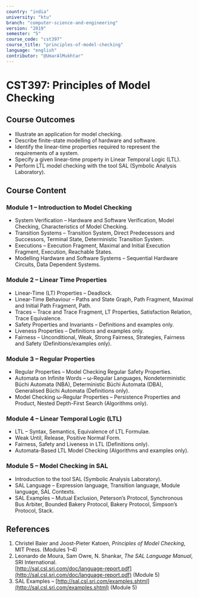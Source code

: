 ```yaml
---
country: "india"
university: "ktu"
branch: "computer-science-and-engineering"
version: "2019"
semester: "5"
course_code: "cst397"
course_title: "principles-of-model-checking"
language: "english"
contributor: "@UmarAlMukhtar"
---
```


# CST397: Principles of Model Checking

## Course Outcomes
* Illustrate an application for model checking.  
* Describe finite-state modelling of hardware and software.  
* Identify the linear-time properties required to represent the requirements of a system.  
* Specify a given linear-time property in Linear Temporal Logic (LTL).  
* Perform LTL model checking with the tool SAL (Symbolic Analysis Laboratory).  

## Course Content

### **Module 1 – Introduction to Model Checking**
* System Verification – Hardware and Software Verification, Model Checking, Characteristics of Model Checking.  
* Transition Systems – Transition System, Direct Predecessors and Successors, Terminal State, Deterministic Transition System.  
* Executions – Execution Fragment, Maximal and Initial Execution Fragment, Execution, Reachable States.  
* Modelling Hardware and Software Systems – Sequential Hardware Circuits, Data Dependent Systems.  

### **Module 2 – Linear Time Properties**
* Linear-Time (LT) Properties – Deadlock.  
* Linear-Time Behaviour – Paths and State Graph, Path Fragment, Maximal and Initial Path Fragment, Path.  
* Traces – Trace and Trace Fragment, LT Properties, Satisfaction Relation, Trace Equivalence.  
* Safety Properties and Invariants – Definitions and examples only.  
* Liveness Properties – Definitions and examples only.  
* Fairness – Unconditional, Weak, Strong Fairness, Strategies, Fairness and Safety (Definitions/examples only).  

### **Module 3 – Regular Properties**
* Regular Properties – Model Checking Regular Safety Properties.  
* Automata on Infinite Words – ω-Regular Languages, Nondeterministic Büchi Automata (NBA), Deterministic Büchi Automata (DBA), Generalised Büchi Automata (Definitions only).  
* Model Checking ω-Regular Properties – Persistence Properties and Product, Nested Depth-First Search (Algorithms only).  

### **Module 4 – Linear Temporal Logic (LTL)**
* LTL – Syntax, Semantics, Equivalence of LTL Formulae.  
* Weak Until, Release, Positive Normal Form.  
* Fairness, Safety and Liveness in LTL (Definitions only).  
* Automata-Based LTL Model Checking (Algorithms and examples only).  

### **Module 5 – Model Checking in SAL**
* Introduction to the tool SAL (Symbolic Analysis Laboratory).  
* SAL Language – Expression language, Transition language, Module language, SAL Contexts.  
* SAL Examples – Mutual Exclusion, Peterson’s Protocol, Synchronous Bus Arbiter, Bounded Bakery Protocol, Bakery Protocol, Simpson’s Protocol, Stack.  

## References
1. Christel Baier and Joost-Pieter Katoen, *Principles of Model Checking*, MIT Press. (Modules 1–4)  
2. Leonardo de Moura, Sam Owre, N. Shankar, *The SAL Language Manual*, SRI International.  
   [http://sal.csl.sri.com/doc/language-report.pdf](http://sal.csl.sri.com/doc/language-report.pdf) (Module 5)  
3. SAL Examples – [http://sal.csl.sri.com/examples.shtml](http://sal.csl.sri.com/examples.shtml) (Module 5)  
